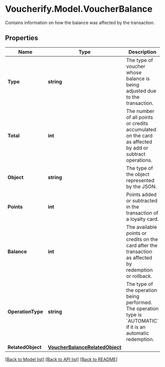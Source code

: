 # Voucherify.Model.VoucherBalance
Contains information on how the balance was affected by the transaction.

## Properties

Name | Type | Description | Notes
------------ | ------------- | ------------- | -------------
**Type** | **string** | The type of voucher whose balance is being adjusted due to the transaction. | [optional] 
**Total** | **int** | The number of all points or credits accumulated on the card as affected by add or subtract operations. | [optional] 
**Object** | **string** | The type of the object represented by the JSON. | [optional] [default to ObjectEnum.Balance]
**Points** | **int** | Points added or subtracted in the transaction of a loyalty card. | [optional] 
**Balance** | **int** | The available points or credits on the card after the transaction as affected by redemption or rollback. | [optional] 
**OperationType** | **string** | The type of the operation being performed. The operation type is &#x60;AUTOMATIC&#x60; if it is an automatic redemption. | [optional] 
**RelatedObject** | [**VoucherBalanceRelatedObject**](VoucherBalanceRelatedObject.md) |  | [optional] 

[[Back to Model list]](../../README.md#documentation-for-models) [[Back to API list]](../../README.md#documentation-for-api-endpoints) [[Back to README]](../../README.md)

